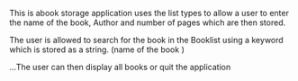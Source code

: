 This  is abook storage application
uses  the list types to  allow a user to enter the name of the book,  Author and number of pages which are then stored.

The user is allowed to search for the  book in the  Booklist using a keyword which is stored as a string. (name of the book
)

...The user can then  display all books or quit the application
   
 
